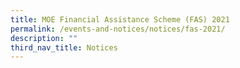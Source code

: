 ```yaml
---
title: MOE Financial Assistance Scheme (FAS) 2021
permalink: /events-and-notices/notices/fas-2021/
description: ""
third_nav_title: Notices
---
```

